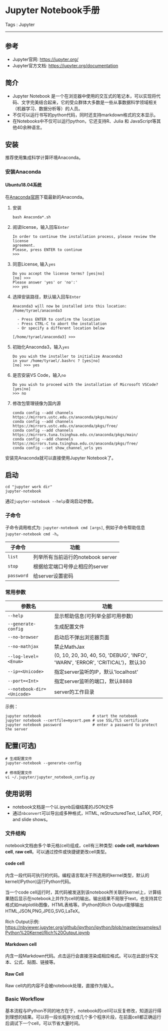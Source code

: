 # Jupyter Notebook手册

Tags : Jupyter

---

## 参考

* Jupyter官网: <https://jupyter.org/>
* Jupyter官方文档: <https://jupyter.org/documentation>

## 简介

* Jupyter Notebook 是一个在浏览器中使用的交互式的笔记本，可以实现将代码、文字完美结合起来，它的受众群体大多数是一些从事数据科学领域相关（机器学习、数据分析等）的人员。
* 不仅可以运行书写的python代码，同时还支持markdown格式的文本显示。
* 在Notebooks中不仅可以运行python，它还支持R、Julia 和 JavaScript等其他40余种语言。

## 安装

推荐使用集成科学计算环境Anaconda。

### 安装Anaconda

#### Ubuntu18.04系统

在[Anaconda官网](https://www.anaconda.com/distribution/)下载最新的Anaconda。

1. 安装

    ```shell
    bash Anaconda*.sh
    ```

2. 阅读license，输入回车`Enter`

    ```shell
    In order to continue the installation process, please review the license
    agreement.
    Please, press ENTER to continue
    >>>
    ```

3. 同意License, 输入`yes`

    ```shell
    Do you accept the license terms? [yes|no]
    [no] >>>
    Please answer 'yes' or 'no':'
    >>> yes
    ```

4. 选择安装路径，默认输入回车`Enter`

    ```shell
    Anaconda3 will now be installed into this location:
    /home/tyrael/anaconda3

      - Press ENTER to confirm the location
      - Press CTRL-C to abort the installation
      - Or specify a different location below

    [/home/tyrael/anaconda3] >>>
    ```

5. 初始化Anaconda3，输入`yes`

    ```shell
    Do you wish the installer to initialize Anaconda3
    in your /home/tyrael/.bashrc ? [yes|no]
    [no] >>> yes
    ```

6. 是否安装VS Code，输入`no`

    ```shell
    Do you wish to proceed with the installation of Microsoft VSCode? [yes|no]
    >>> no
    ```

7. 修改包管理镜像为国内源

    ```shell
    conda config --add channels https://mirrors.ustc.edu.cn/anaconda/pkgs/main/
    conda config --add channels https://mirrors.ustc.edu.cn/anaconda/pkgs/free/
    conda config --add channels https://mirrors.tuna.tsinghua.edu.cn/anaconda/pkgs/main/
    conda config --add channels https://mirrors.tuna.tsinghua.edu.cn/anaconda/pkgs/free/
    conda config --set show_channel_urls yes
    ```

安装完Anaconda就可以直接使用Jupyter Notebook了。

## 启动

```shell
cd "jupyter work dir"
jupyter-notebook
```

通过`jupyter-notebook --help`查询启动参数。

### 子命令

子命令调用格式为: `jupyter-notebook cmd [args]`, 例如子命令帮助信息`jupyter-notebook cmd -h`。

| 子命令     | 功能                              |
| ---------- | --------------------------------- |
| `list`     | 列举所有当前运行的notebook server |
| `stop`     | 根据给定端口号停止相应的server    |
| `password` | 给server设置密码                  |

### 常用参数

| 参数名                     | 功能                                                                          |
| -------------------------- | ----------------------------------------------------------------------------- |
| `--help`                   | 显示帮助信息(可列举全部可用参数)                                              |
| `--generate-config`        | 生成配置文件                                                                  |
| `--no-browser`             | 启动后不弹出浏览器页面                                                        |
| `--no-mathjax`             | 禁止MathJax                                                                   |
| `--log-level=<Enum>`       | (0, 10, 20, 30, 40, 50, 'DEBUG', 'INFO', 'WARN', 'ERROR', 'CRITICAL')，默认30 |
| `--ip=<Unicode>`           | 指定server监听的IP，默认'localhost'                                           |
| `--port=<Int>`             | 指定server监听的端口，默认8888                                                |
| `--notebook-dir=<Unicode>` | server的工作目录                                                              |

示例：

```shell
jupyter notebook                       # start the notebook
jupyter notebook --certfile=mycert.pem # use SSL/TLS certificate
jupyter notebook password              # enter a password to protect the server
```

## 配置(可选)

```shell
# 生成配置文件
jupyter-notebook --generate-config

# 修改配置文件
vi ~/.jupyter/jupyter_notebook_config.py
```

## 使用说明

* notebook文档是一个以.ipynb后缀结尾的JSON文件
* 通过`nbconvert`可以导出成多种格式，HTML, reStructuredText, LaTeX, PDF, and slide shows。

### 文件结构

notebook文档由多个单元格(cell)组成，cell有三种类型: **code cell**, **markdown cell**, **raw cell**。可以通过控件或快捷键更改cell类型。

#### code cell

内含一段代码可执行的代码。编程语言取决于所选用的kernel类型，默认的kernel(IPython)运行Python代码。

当一个code cell运行时，其代码被发送到该notebook所关联的kernel上，计算结果随后显示在notebook上并作为cell的输出。输出结果不局限于text，也支持其它格式如matplotlib图像，HTML表格等。IPython的Rich Output能够输出HTML,JSON,PNG,JPEG,SVG,LaTeX。

Rich Output示例: <https://nbviewer.jupyter.org/github/ipython/ipython/blob/master/examples/IPython%20Kernel/Rich%20Output.ipynb>

#### Markdown cell

内含一段Markdown代码。点击运行会直接渲染成相应格式。可以在此部分写文本、公式、贴图、链接等。

#### Raw Cell

Raw cell内的内容不会被notebook处理，直接作为输入。

### Basic Workflow

基本流程与IPython不同的地方在于，notebook的cell可以反复修改，知道运行得到理想的结果。可以将一段长程序分成几个多个程序片段，在前面cell都正确运行后调试下一个cell，可以节省大量时间。

